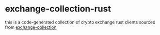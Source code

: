 # exchange-collection-rust
this is a code-generated collection of crypto exchange rust clients sourced from [exchange-collection](https://github.com/kanekoshoyu/exchange-collection)
